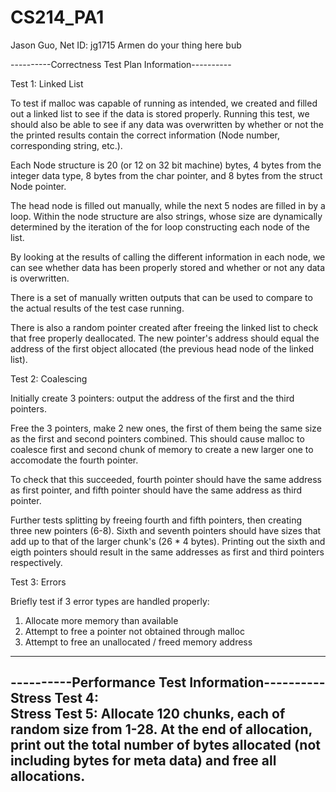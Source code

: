 # CS214_PA1

Jason Guo, Net ID: jg1715
Armen do your thing here bub

----------Correctness Test Plan Information----------

Test 1: Linked List  

To test if malloc was capable of running as intended, we created and filled  out a linked list to see if the data is stored properly.  Running this test, we should also be able to see if any data was overwritten by whether or not the the printed results
contain the correct information (Node number, corresponding string, etc.).

Each Node structure is 20 (or 12 on 32 bit machine) bytes, 4 bytes from the integer data type, 8 bytes from the char pointer, and 8 bytes from the struct Node pointer.  

The head node is filled out manually, while the next 5 nodes are filled in by a loop. Within the node structure are also strings, whose size are dynamically determined by the iteration of the for loop constructing each node of the list.  

By looking at the results of calling the different information in each node, we can see whether data has been properly stored and whether or not any data is overwritten.  

There is a set of manually written outputs that can be used to compare to the actual results of the test case running.  

There is also a random pointer created after freeing the linked list to check that free properly deallocated.  The new pointer's address should equal the address of the first object allocated (the previous head node of the linked list).  

Test 2: Coalescing  

Initially create 3 pointers: output the address of the first and the third pointers.  

Free the 3 pointers, make 2 new ones, the first of them being the same size as the first and second pointers combined.  This should cause malloc to coalesce first and second chunk of memory to create a new larger one to accomodate the fourth pointer.  

To check that this succeeded, fourth pointer should have the same address as first pointer, and fifth pointer should have the same address as third pointer.  

Further tests splitting by freeing fourth and fifth pointers, then creating three new pointers (6-8).  Sixth and seventh pointers should have sizes that add up to that of the larger chunk's (26 * 4 bytes).  Printing out the sixth and eigth pointers should result in the same addresses as first and third pointers respectively.  

Test 3: Errors

Briefly test if 3 error types are handled properly:
1. Allocate more memory than available
2. Attempt to free a pointer not obtained through malloc
3. Attempt to free an unallocated / freed memory address
------------------------------------------------  
----------Performance Test Information----------  
Stress Test 4:  
Stress Test 5: Allocate 120 chunks, each of random size from 1-28.  At the end of allocation, print out the total number of bytes allocated (not including bytes for meta data) and free all allocations.  
------------------------------------------------